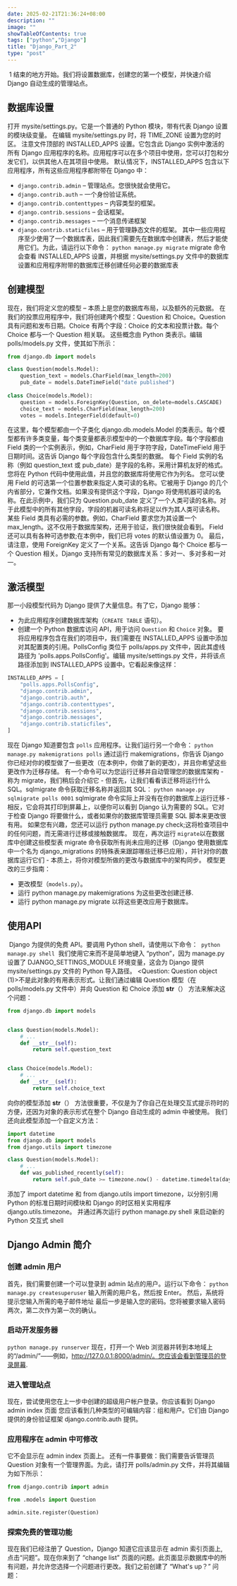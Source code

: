 ```yaml
---
date: 2025-02-21T21:36:24+08:00
description: ""
image: ""
showTableOfContents: true
tags: ["python","Django"]
title: "Django_Part_2"
type: "post"
---
```

 1 结束的地方开始。我们将设置数据库，创建您的第一个模型，并快速介绍 Django 自动生成的管理站点。
## 数据库设置
打开 mysite/settings.py。它是一个普通的 Python 模块，带有代表 Django 设置的模块级变量。
在编辑 mysite/settings.py 时，将 TIME_ZONE 设置为您的时区。
注意文件顶部的 INSTALLED_APPS 设置。它包含此 Django 实例中激活的所有 Django 应用程序的名称。应用程序可以在多个项目中使用，您可以打包和分发它们，以供其他人在其项目中使用。
默认情况下，INSTALLED_APPS 包含以下应用程序，所有这些应用程序都附带在 Django 中：
-  `django.contrib.admin` – 管理站点。您很快就会使用它。
-  `django.contrib.auth` – 一个身份验证系统。
-  `django.contrib.contenttypes` – 内容类型的框架。
-  `django.contrib.sessions` – 会话框架。
-  `django.contrib.messages` – 一个消息传递框架
-  `django.contrib.staticfiles` – 用于管理静态文件的框架。
其中一些应用程序至少使用了一个数据库表，因此我们需要先在数据库中创建表，然后才能使用它们。为此，请运行以下命令：
`python manage.py migrate`
migrate 命令会查看 INSTALLED_APPS 设置，并根据 mysite/settings.py 文件中的数据库设置和应用程序附带的数据库迁移创建任何必要的数据库表

## 创建模型
现在，我们将定义您的模型 – 本质上是您的数据库布局，以及额外的元数据。
在我们的投票应用程序中，我们将创建两个模型：Question 和 Choice。Question 具有问题和发布日期。Choice 有两个字段：Choice 的文本和投票计数。每个 Choice 都与一个 Question 相关联。
这些概念由 Python 类表示。编辑 polls/models.py 文件，使其如下所示：
```python
from django.db import models

class Question(models.Model):
    question_text = models.CharField(max_length=200)
    pub_date = models.DateTimeField("date published")
    
class Choice(models.Model):
    question = models.ForeignKey(Question, on_delete=models.CASCADE)
    choice_text = models.CharField(max_length=200)
    votes = models.IntegerField(default=0)
```

在这里，每个模型都由一个子类化 django.db.models.Model 的类表示。每个模型都有许多类变量，每个类变量都表示模型中的一个数据库字段。每个字段都由 Field 类的一个实例表示，例如，CharField 用于字符字段，DateTimeField 用于日期时间。这告诉 Django 每个字段包含什么类型的数据。
每个 Field 实例的名称（例如 question_text 或 pub_date）是字段的名称，采用计算机友好的格式。您将在 Python 代码中使用此值，并且您的数据库将使用它作为列名。
您可以使用 Field 的可选第一个位置参数来指定人类可读的名称。它被用于 Django 的几个内省部分，它兼作文档。如果没有提供这个字段，Django 将使用机器可读的名称。在此示例中，我们只为 Question.pub_date 定义了一个人类可读的名称。对于此模型中的所有其他字段，字段的机器可读名称将足以作为其人类可读名称。
某些 Field 类具有必需的参数。例如，CharField 要求您为其设置一个 max_length。这不仅用于数据库架构，还用于验证，我们很快就会看到。
Field 还可以具有各种可选参数;在本例中，我们已将 votes 的默认值设置为 0。
最后，请注意，使用 ForeignKey 定义了一个关系。这告诉 Django 每个 Choice 都与一个 Question 相关。Django 支持所有常见的数据库关系：多对一、多对多和一对一。
## 激活模型
那一小段模型代码为 Django 提供了大量信息。有了它，Django 能够：
- 为此应用程序创建数据库架构（`CREATE TABLE` 语句）。
- 创建一个 Python 数据库访问 API，用于访问 `Question` 和 `Choice` 对象。
要将应用程序包含在我们的项目中，我们需要在 INSTALLED_APPS 设置中添加对其配置类的引用。PollsConfig 类位于 polls/apps.py 文件中，因此其虚线路径为 'polls.apps.PollsConfig'。编辑 mysite/settings.py 文件，并将该点路径添加到 INSTALLED_APPS 设置中。它看起来像这样：
```python
INSTALLED_APPS = [
    "polls.apps.PollsConfig",
    "django.contrib.admin",
    "django.contrib.auth",
    "django.contrib.contenttypes",
    "django.contrib.sessions",
    "django.contrib.messages",
    "django.contrib.staticfiles",
]
```
现在 Django 知道要包含 `polls` 应用程序。让我们运行另一个命令：
`python manage.py makemigrations polls`
通过运行 makemigrations，你告诉 Django 你已经对你的模型做了一些更改（在本例中，你做了新的更改），并且你希望这些更改作为迁移存储。
有一个命令可以为您运行迁移并自动管理您的数据库架构 - 称为 migrate，我们稍后会介绍它 - 但首先，让我们看看该迁移将运行什么 SQL。sqlmigrate 命令获取迁移名称并返回其 SQL：
`python manage.py sqlmigrate polls 0001`
sqlmigrate 命令实际上并没有在你的数据库上运行迁移 - 相反，它会将其打印到屏幕上，以便你可以看到 Django 认为需要的 SQL。它对于检查 Django 将要做什么，或者如果你的数据库管理员需要 SQL 脚本来更改很有用。
如果您有兴趣，您还可以运行 python manage.py check;这将检查项目中的任何问题，而无需进行迁移或接触数据库。
现在，再次运行 `migrate`以在数据库中创建这些模型表
migrate 命令获取所有尚未应用的迁移（Django 使用数据库中一个名为 django_migrations 的特殊表来跟踪哪些迁移已应用），并针对你的数据库运行它们 - 本质上，将你对模型所做的更改与数据库中的架构同步。
模型更改的三步指南：
- 更改模型（`models.py`）。
- 运行 python manage.py makemigrations 为这些更改创建迁移.
- 运行 python manage.py migrate 以将这些更改应用于数据库。
## 使用API
 Django 为提供的免费 API。要调用 Python shell，请使用以下命令：
 `python manage.py shell`
 我们使用它来而不是简单地键入 “python”，因为 manage.py 设置了 DJANGO_SETTINGS_MODULE 环境变量，这会为 Django 提供 mysite/settings.py 文件的 Python 导入路径。
<Question: Question object (1)>不是此对象的有用表示形式。让我们通过编辑 Question 模型（在 polls/models.py 文件中）并向 Question 和 Choice 添加 __str__（） 方法来解决这个问题：
```python
from django.db import models


class Question(models.Model):
    # ...
    def __str__(self):
        return self.question_text


class Choice(models.Model):
    # ...
    def __str__(self):
        return self.choice_text
```
向你的模型添加 __str__（） 方法很重要，不仅是为了你自己在处理交互式提示符时的方便，还因为对象的表示形式在整个 Django 自动生成的 admin 中被使用。
我们还向此模型添加一个自定义方法：
```python
import datetime
from django.db import models
from django.utils import timezone

class Question(models.Model):
    # ...
    def was_published_recently(self):
        return self.pub_date >= timezone.now() - datetime.timedelta(days=1)
```
添加了 import datetime 和 from django.utils import timezone，以分别引用 Python 的标准日期时间模块和 Django 的时区相关实用程序 django.utils.timezone。
并通过再次运行 python manage.py shell 来启动新的 Python 交互式 shell

##  Django Admin 简介
###  创建 admin 用户
首先，我们需要创建一个可以登录到 admin 站点的用户。运行以下命令：
`python manage.py createsuperuser`
输入所需的用户名，然后按 Enter。
然后，系统将提示您输入所需的电子邮件地址
最后一步是输入您的密码。您将被要求输入密码两次，第二次作为第一次的确认。
### 启动开发服务器
`python manage.py runserver`
现在，打开一个 Web 浏览器并转到本地域上的“/admin/”——例如，http://127.0.0.1:8000/admin/。您应该会看到管理员的登录屏幕.
### 进入管理站点
现在，尝试使用您在上一步中创建的超级用户帐户登录。你应该看到 Django admin index 页面
您应该看到几种类型的可编辑内容：组和用户。它们由 Django 提供的身份验证框架 django.contrib.auth 提供。
### 应用程序在 admin 中可修改
它不会显示在 admin index 页面上。
还有一件事要做：我们需要告诉管理员 Question 对象有一个管理界面。为此，请打开 polls/admin.py 文件，并将其编辑为如下所示：
```python
from django.contrib import admin

from .models import Question

admin.site.register(Question)
```
### 探索免费的管理功能
现在我们已经注册了 Question，Django 知道它应该显示在 admin 索引页面上,
点击“问题”。现在你来到了 “change list” 页面的问题。此页面显示数据库中的所有问题，并允许您选择一个问题进行更改。我们之前创建了 “What's up？” 问题：